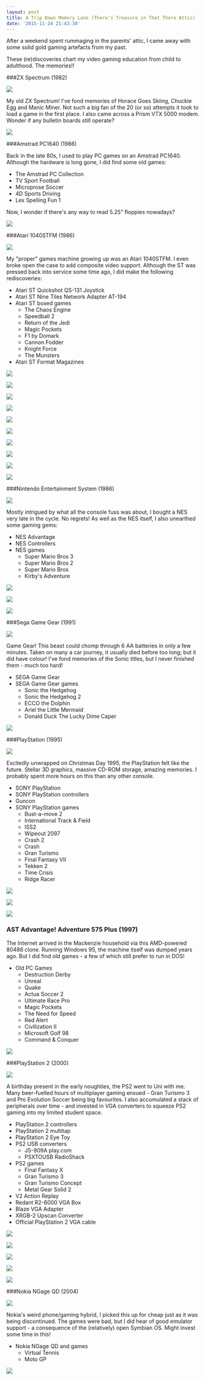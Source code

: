 ```yaml
---
layout: post
title: A Trip Down Memory Lane (There's Treasure in That There Attic)
date: '2015-11-24 21:43:30'
---
```


After a weekend spent rummaging in the parents' attic, I came away with some solid gold gaming artefacts from my past.

These (re)discoveries chart my video gaming education from child to adulthood. The memories!!

###ZX Spectrum (1982)

![](/img/posts/zx_spectrum_48k.jpg)

My old ZX Spectrum! I've fond memories of Horace Goes Skiing, Chuckie Egg and Manic Miner. Not such a big fan of the 20 (or so) attempts it took to load a game in the first place. I also came across a Prism VTX 5000 modem. Wonder if any bulletin boards still operate?

![](/img/posts/prism_vtx_5000.jpg)

###Amstrad PC1640 (1986)

Back in the late 80s, I used to play PC games on an Amstrad PC1640. Although the hardware is long gone, I did find some old games: 

* The Amstrad PC Collection
* TV Sport Football
* Microprose Soccer
* 4D Sports Driving
* Lex Spelling Fun 1

Now, I wonder if there's any way to read 5.25" floppies nowadays?

![](/img/posts/the_amstrad_pc_collection.jpg)

###Atari 1040STFM (1986)

![](/img/posts/atari_st_1040stfm.jpg)

My "proper" games machine growing up was an Atari 1040STFM. I even broke open the case to add composite video support. Although the ST was pressed back into service some time ago, I did make the following rediscoveries:

* Atari ST Quickshot QS-131 Joystick
* Atari ST Nine Tiles Network Adapter AT-194
* Atari ST boxed games
  * The Chaos Engine
  * Speedball 2
  * Return of the Jedi
  * Magic Pockets
  * F1 by Domark
  * Cannon Fodder
  * Knight Force
  * The Munsters
* Atari ST Format Magazines

![](/img/posts/nine_tiles.jpg)

![](/img/posts/chaos_engine.jpg)

![](/img/posts/speedball_2.jpg)

![](/img/posts/return_of_the_jedi_atari_st.jpg)

![](/img/posts/magic_pockets.jpg)

![](/img/posts/domark_f1_atari_st.jpg)

![](/img/posts/cannon_fodder_atari_st.jpg)

![](/img/posts/knight_force_atari_st.jpg)

![](/img/posts/the_munsters_atari_st.jpg)

![](/img/posts/st_format_magazine.jpg)

###Nintendo Entertainment System (1986)

![](/img/posts/nintendo_entertainment_system_nes_famicom.jpg)

Mostly intrigued by what all the console fuss was about, I bought a NES very late in the cycle. No regrets! As well as the NES itself, I also unearthed some gaming gems:

* NES Advantage
* NES Controllers
* NES games
  * Super Mario Bros 3
  * Super Mario Bros 2
  * Super Mario Bros
  * Kirby's Adventure
  
![](/img/posts/nes_advantage.jpg)

![](/img/posts/nes_controllers.jpg)

![](/img/posts/nes_smb3_smb2_kirby_mario_cartridges.jpg)

###Sega Game Gear (1991)

![](/img/posts/sega_game_gear.jpg)

Game Gear! This beast could chomp through 6 AA batteries in only a few minutes. Taken on many a car journey, it usually died before too long; but it did have colour! I've fond memories of the Sonic titles, but I never finished them - much too hard!

* SEGA Game Gear
* SEGA Game Gear games
  * Sonic the Hedgehog
  * Sonic the Hedgehog 2
  * ECCO the Dolphin
  * Ariel the Little Mermaid
  * Donald Duck The Lucky Dime Caper
  
![](/img/posts/sonic_sonic2_ecco_game_gear_cartridges.jpg)  

###PlayStation (1995)

![](/img/posts/sony_playstation_1_psx_console.jpg)  

Excitedly unwrapped on Christmas Day 1995, the PlayStation felt like the future. Stellar 3D graphics, massive CD-ROM storage, amazing memories. I probably spent more hours on this than any other console.

* SONY PlayStation 
* SONY PlayStation controllers
* Guncon
* SONY PlayStation games
  * Bust-a-move 2
  * International Track & Field
  * ISS2
  * Wipeout 2097
  * Crash 2
  * Crash
  * Gran Turismo
  * Final Fantasy VII
  * Tekken 2
  * Time Crisis
  * Ridge Racer

![](/img/posts/playstation_1_psx_controllers.jpg)

![](/img/posts/guncon_time_crisis.jpg)
  
![](/img/posts/playstation_psx_games.jpg)
  
### AST Advantage! Adventure 575 Plus (1997)

The Internet arrived in the Mackenzie household via this AMD-powered 80486 clone. Running Windows 95, the machine itself was dumped years ago. But I did find old games - a few of which still prefer to run in DOS!

* Old PC Games
  * Destruction Derby
  * Unreal
  * Quake
  * Actua Soccer 2
  * Ultimate Race Pro
  * Magic Pockets
  * The Need for Speed
  * Red Alert
  * Civilization II
  * Microsoft Golf 98
  * Command & Conquer

![](/img/posts/command_and_conquer_box.jpg)

###PlayStation 2 (2000)

![](/img/posts/sony_playstation_2_ps2_silver_console.jpg)

A birthday present in the early noughties, the PS2 went to Uni with me. Many beer-fuelled hours of multiplayer gaming ensued - Gran Turismo 3 and Pro Evolution Soccer being big favourites. I also accumulated a stack of peripherals over time - and invested in VGA converters to squeeze PS2 gaming into my limited student space.

* PlayStation 2 controllers
* PlayStation 2 multitap
* PlayStation 2 Eye Toy
* PS2 USB converters
  * JS-909A play.com
  * PSXTOUSB RadioShack
* PS2 games
  * Final Fantasy X
  * Gran Turismo 3
  * Gran Turismo Concept
  * Metal Gear Solid 2
* V2 Action Replay
* Redant R2-6000 VGA Box
* Blaze VGA Adapter
* XRGB-2 Upscan Converter
* Official PlayStation 2 VGA cable

![](/img/posts/playstation_2_ps2_controllers_multitap_eye_toy.jpg)

![](/img/posts/playstation_2_ps2_to_usb_psxtousb_controller_converter.jpg)

![](/img/posts/ps2_games_ffx_gt3_gt_concept_mgs2.jpg)

![](/img/posts/playstation_2_ps2_vga_converters.jpg)

![](/img/posts/playstation_2_ps2_offical_vga_cable.jpg)

###Nokia NGage QD (2004)

![](/img/posts/nokia_ngage_qd.jpg)

Nokia's weird phone/gaming hybrid, I picked this up for cheap just as it was being discontinued. The games were bad, but I did hear of good emulator support - a consequence of the (relatively) open Symbian OS. Might invest some time in this!

* Nokia NGage QD and games
  * Virtual Tennis
  * Moto GP

![](/img/posts/nokia_ngage_moto_gp_virtua_tennis.jpg)
  

